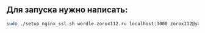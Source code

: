 ## Для запуска нужно написать:

```bash
sudo ./setup_nginx_ssl.sh wordle.zorox112.ru localhost:3000 zorox112@yandex.ru
```
